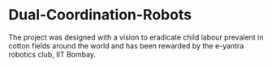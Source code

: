 # Dual-Coordination-Robots

The project was designed with a vision to eradicate child labour prevalent in cotton fields around the world and has been rewarded by the e-yantra robotics club, IIT Bombay. 
